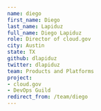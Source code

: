 ```yaml
---
name: diego
first_name: Diego
last_name: Lapiduz
full_name: Diego Lapiduz
role: Director of cloud.gov
city: Austin
state: TX
github: dlapiduz
twitter: dlapiduz
team: Products and Platforms
project:
- cloud.gov
- DevOps Guild
redirect_from: /team/diego
---
```

